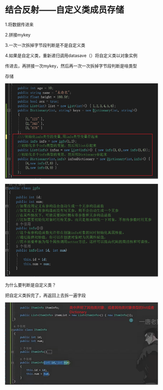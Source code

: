 # 结合反射——自定义类成员存储

1.将数据传进来

2.拼接mykey

3.一次一次拆掉字节段判断是不是自定义类

4.如果是自定义类，重新递归调用datasave（）将自定义类以对象实例

传进去，再拼接一次mykey，然后再一次一次拆掉字节段判断是啥类型

存储

![f7be8317271ce274b19b38feb6b973c7.png](image/f7be8317271ce274b19b38feb6b973c7.png)

![8eaf3d782f58fa490e3160970d6df32a.png](image/8eaf3d782f58fa490e3160970d6df32a.png)

为什么要判断是自定义类？

把自定义类拆完了，再返回上去拆一遍字段

![7cb2626021188d06234e59aaaf5da1d0.png](image/7cb2626021188d06234e59aaaf5da1d0.png)
